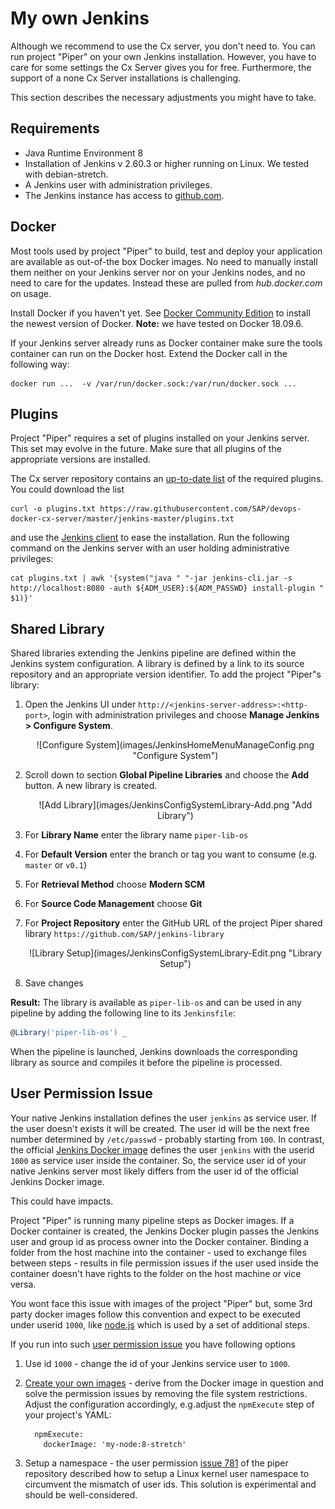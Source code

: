 # My own Jenkins

Although we recommend to use the Cx server, you don't need to. You can run project "Piper" on your own Jenkins installation. However, you have to care for some settings the Cx Server gives you for free. Furthermore, the support of a none Cx Server installations is challenging. 	

This section describes the necessary adjustments you might have to take.

## Requirements

* Java Runtime Environment 8
* Installation of Jenkins v 2.60.3 or higher running on Linux. We tested with debian-stretch.
* A Jenkins user with administration privileges.
* The Jenkins instance has access to [github.com][github].

## Docker
Most tools used by project "Piper" to build, test and deploy your application are available as out-of-the box Docker images. No need to manually install them neither on your Jenkins server nor on your Jenkins nodes, and no need to care for the updates. Instead these are pulled from *hub.docker.com* on usage.

Install Docker if you haven't yet. See [Docker Community Edition][docker-install] to install the newest version of Docker.
**Note:** we have tested on Docker 18.09.6.

If your Jenkins server already runs as Docker container make sure the tools container can run on the Docker host. Extend the Docker call in the following way:

```
docker run ...  -v /var/run/docker.sock:/var/run/docker.sock ...
```

## Plugins 

Project "Piper" requires a set of plugins installed on your Jenkins server. This set may evolve in the future. Make sure that all plugins of the appropriate versions are installed.

The Cx server repository contains an [up-to-date list][devops-cxs-plugins] of the required plugins. You could download the list 

```
curl -o plugins.txt https://raw.githubusercontent.com/SAP/devops-docker-cx-server/master/jenkins-master/plugins.txt
```

and use the [Jenkins client][jenkins-doc-client] to ease the installation. Run the following command on the Jenkins server with an user holding administrative privileges:

```
cat plugins.txt | awk '{system("java " "-jar jenkins-cli.jar -s http://localhost:8080 -auth ${ADM_USER}:${ADM_PASSWD} install-plugin " $1)}'
```

## Shared Library

Shared libraries extending the Jenkins pipeline are defined within the Jenkins system configuration. A library is defined by a link to its source repository and an appropriate version identifier. To add the project "Piper"s library:

1. Open the Jenkins UI under `http://<jenkins-server-address>:<http-port>`, login with administration privileges and choose **Manage Jenkins > Configure System**.

   <p align="center">
   ![Configure System](images/JenkinsHomeMenuManageConfig.png "Configure System")
   </p>

1. Scroll down to section **Global Pipeline Libraries** and choose the **Add** button. A new library is created.

   <p align="center">
   ![Add Library](images/JenkinsConfigSystemLibrary-Add.png "Add Library")
   </p>

1. For **Library Name** enter the library name `piper-lib-os`

1. For **Default Version** enter the branch or tag you want to consume (e.g. `master` or `v0.1`)

1. For **Retrieval Method** choose **Modern SCM**

1. For **Source Code Management** choose **Git**

1. For **Project Repository** enter the GitHub URL of the project Piper shared library `https://github.com/SAP/jenkins-library`

   <p align="center">
   ![Library Setup](images/JenkinsConfigSystemLibrary-Edit.png "Library Setup")
   </p>

1. Save changes

**Result:** The library is available as `piper-lib-os` and can be used in any pipeline by adding the following line to its `Jenkinsfile`:

```groovy
@Library('piper-lib-os') _
```

When the pipeline is launched, Jenkins downloads the corresponding library as source and compiles it before the pipeline is processed.


## User Permission Issue

Your native Jenkins installation defines the user `jenkins` as service user. If the user doesn't exists it will be created. The user id will be the next free number determined by `/etc/passwd` - probably starting from `100`.
In contrast, the official [Jenkins Docker image][jenkins-docker-image] defines the user `jenkins` with the userid `1000` as service user inside the container. 
So, the service user id of your native Jenkins server most likely differs from the user id of the official Jenkins Docker image.

This could have impacts. 

Project "Piper" is running many pipeline steps as Docker images. If a Docker container is created, the Jenkins Docker plugin passes the Jenkins user and group id as process owner into the Docker container.
Binding a folder from the host machine into the container - used to exchange files between steps - results in file permission issues if the user used inside the container doesn't have rights to the folder on the host machine or vice versa.

You wont face this issue with images of the project "Piper" but, some 3rd party docker images follow this convention and expect to be executed under userid `1000`, like [node.js][dockerhub-node] which is used by a set of additional steps. 

If you run into such [user permission issue][piper-issue-781] you have following options

1. Use id `1000` - change the id of your Jenkins service user to `1000`.

1. [Create your own images][docker-getstarted] - derive from the Docker image in question and solve the permission issues by removing the file system restrictions. Adjust the configuration accordingly, e.g.adjust the `npmExecute` step of your project's YAML:

   ```
     npmExecute:
       dockerImage: 'my-node:8-stretch'
   ```

1. Setup a namespace - the user permission [issue 781][piper-issue-781] of the piper repository described how to setup a Linux kernel user namespace to circumvent the mismatch of user ids. This solution is experimental and should be well-considered.


[github]: https://github.com
[docker-install]: https://docs.docker.com/install
[dockerhub-node]: https://hub.docker.com/_/node/
[docker-getstarted]: https://docs.docker.com/get-started/
[jenkins-doc-client]: https://jenkins.io/doc/book/managing/cli/
[jenkins-docker-image]: https://github.com/jenkinsci/docker/
[piper-library-pages]: https://sap.github.io/jenkins-library
[piper-issue-781]: https://github.com/SAP/jenkins-library/issues/781

[devops-docker-images]: https://github.com/SAP/devops-docker-images
[devops-cxs-plugins]: https://github.com/SAP/devops-docker-cx-server/blob/master/jenkins-master/plugins.txt


